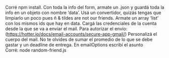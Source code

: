 Corré npm install.
Con toda la info del form, armate un .json y guardá toda la info en un objeto con nombre ‘data’. Usá un convertidor, quizás tengas que limpiarlo un poco pues ñ & tildes are not our friends.
Armate un array ‘list’ con los mismos ids que hay en data.
Cargá las credenciales de la cuenta desde la que se va a enviar el mail. Para autorizar el envío: (https://hotter.io/docs/email-accounts/secure-app-gmail/)
Personalizá el cuerpo del mail. No te olvides de sumar el promedio de lo que se debe gastar y un deadline de entrega.
En emailOptions escribí el asunto	
Corré: node random-friend.js
